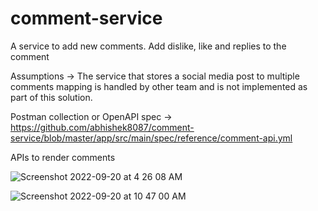 # comment-service
A service to add new comments. Add dislike, like and replies to the comment

Assumptions -> The service that stores a social media post to multiple comments mapping is handled by other team and is not implemented as part of this solution. 

Postman collection or OpenAPI spec -> https://github.com/abhishek8087/comment-service/blob/master/app/src/main/spec/reference/comment-api.yml

APIs to render comments


![Screenshot 2022-09-20 at 4 26 08 AM](https://user-images.githubusercontent.com/8849528/191133512-7b269f2d-830b-4177-a41f-d345b1509316.png)

![Screenshot 2022-09-20 at 10 47 00 AM](https://user-images.githubusercontent.com/8849528/191173356-f00b7ba6-1917-4e8f-abc9-fef000c9f2fa.png)
